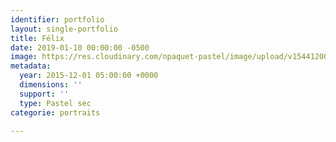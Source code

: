 ```yaml
---
identifier: portfolio
layout: single-portfolio
title: Félix
date: 2019-01-10 00:00:00 -0500
image: https://res.cloudinary.com/npaquet-pastel/image/upload/v1544120029/F%C3%A9lix-pastel-28-X-38-cm-20152.jpg
metadata:
  year: 2015-12-01 05:00:00 +0000
  dimensions: ''
  support: ''
  type: Pastel sec
categorie: portraits

---
```

